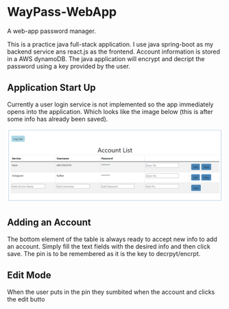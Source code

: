 # WayPass-WebApp

A web-app password manager.

This is a practice java full-stack application. I use java spring-boot as my backend service ans react.js as the frontend. Account information is stored in a AWS dynamoDB. The java application will encrypt and decript the password using a key provided by the user.

## Application Start Up
Currently a user login service is not implemented so the app immediately opens into the application. Which looks like the image below (this is after some info has already been saved).

![alt text](https://github.com/andycobson/WayPass-WebApp/blob/master/github-readme-images/first_open.PNG?raw=true)

## Adding an Account
The bottom element of the table is always ready to accept new info to add an account. Simply fill the text fields with the desired info and then click save. The pin is to be remembered as it is the key to decrpyt/encrpt.

## Edit Mode
When the user puts in the pin they sumbited when the account  and clicks the edit butto
